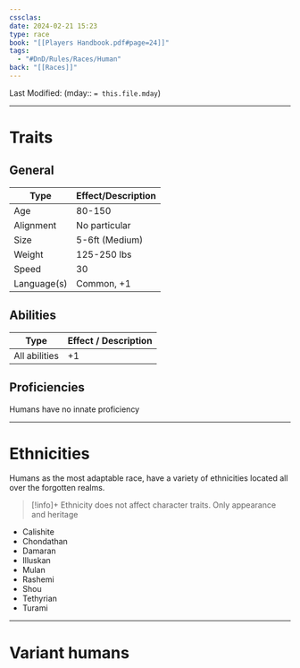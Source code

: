 ```yaml
---
cssclas: 
date: 2024-02-21 15:23
type: race
book: "[[Players Handbook.pdf#page=24]]"
tags:
  - "#DnD/Rules/Races/Human"
back: "[[Races]]"
---
```

Last Modified: (mday:: `= this.file.mday`)

---
# Traits
## General

| Type | Effect/Description |
| ---- | ---- |
| Age | 80-150 |
| Alignment | No particular |
| Size | 5-6ft (Medium) |
| Weight | 125-250 lbs |
| Speed | 30 |
| Language(s) | Common, +1 |
## Abilities
| Type | Effect / Description |
| --- | --- |
| All abilities | +1 |
## Proficiencies
Humans have no innate proficiency

---
# Ethnicities
Humans as the most adaptable race, have a variety of ethnicities located all over the forgotten realms.

> [!info]+ Ethnicity does not affect character traits. Only appearance and heritage

- Calishite
- Chondathan
- Damaran
- Illuskan
- Mulan
- Rashemi
- Shou
- Tethyrian
- Turami

---
# Variant humans
